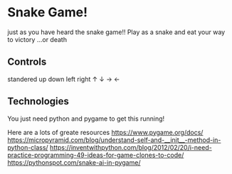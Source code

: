 # Snake Game!
 just as you have heard the snake game!! Play as a snake and eat your way to victory ...or death

## Controls
standered up down left right
 ↑ ↓ → ←

## Technologies
You just need python and pygame to get this running!

Here are a lots of greate resources
https://www.pygame.org/docs/
https://micropyramid.com/blog/understand-self-and-__init__-method-in-python-class/
https://inventwithpython.com/blog/2012/02/20/i-need-practice-programming-49-ideas-for-game-clones-to-code/
https://pythonspot.com/snake-ai-in-pygame/
